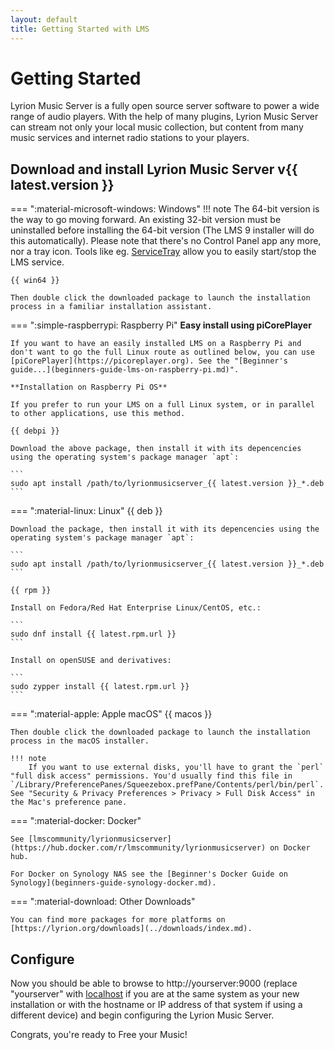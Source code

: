 ```yaml
---
layout: default
title: Getting Started with LMS
---
```


# Getting Started

Lyrion Music Server is a fully open source server software to power a wide range of audio players. With the help of many plugins, Lyrion Music Server can stream not only your local music collection, but content from many music services and internet radio stations to your players.

## Download and install Lyrion Music Server v{{ latest.version }}

=== ":material-microsoft-windows: Windows"
    !!! note
        The 64-bit version is the way to go moving forward. An existing 32-bit version must be uninstalled before installing the 64-bit version (The LMS 9 installer will do this automatically). Please note that there's no Control Panel app any more, nor a tray icon. Tools like eg. [ServiceTray](https://www.coretechnologies.com/products/ServiceTray/) allow you to easily start/stop the LMS service.

    {{ win64 }}

    Then double click the downloaded package to launch the installation process in a familiar installation assistant.


=== ":simple-raspberrypi: Raspberry Pi"
    **Easy install using piCorePlayer**

    If you want to have an easily installed LMS on a Raspberry Pi and don't want to go the full Linux route as outlined below, you can use [piCorePlayer](https://picoreplayer.org). See the "[Beginner's guide...](beginners-guide-lms-on-raspberry-pi.md)".

    **Installation on Raspberry Pi OS**

    If you prefer to run your LMS on a full Linux system, or in parallel to other applications, use this method.

    {{ debpi }}

    Download the above package, then install it with its depencencies using the operating system's package manager `apt`:

    ```
    sudo apt install /path/to/lyrionmusicserver_{{ latest.version }}_*.deb
    ```


=== ":material-linux: Linux"
    {{ deb }}

    Download the package, then install it with its depencencies using the operating system's package manager `apt`:

    ```
    sudo apt install /path/to/lyrionmusicserver_{{ latest.version }}_*.deb
    ```

    {{ rpm }}

    Install on Fedora/Red Hat Enterprise Linux/CentOS, etc.:

    ```
    sudo dnf install {{ latest.rpm.url }}
    ```

    Install on openSUSE and derivatives:

    ```
    sudo zypper install {{ latest.rpm.url }}
    ```


=== ":material-apple: Apple macOS"
    {{ macos }}

    Then double click the downloaded package to launch the installation process in the macOS installer.

    !!! note
        If you want to use external disks, you'll have to grant the `perl` "full disk access" permissions. You'd usually find this file in `/Library/PreferencePanes/Squeezebox.prefPane/Contents/perl/bin/perl`. See "Security & Privacy Preferences > Privacy > Full Disk Access" in the Mac's preference pane.


=== ":material-docker: Docker"

    See [lmscommunity/lyrionmusicserver](https://hub.docker.com/r/lmscommunity/lyrionmusicserver) on Docker hub.

    For Docker on Synology NAS see the [Beginner's Docker Guide on Synology](beginners-guide-synology-docker.md).


=== ":material-download: Other Downloads"

    You can find more packages for more platforms on [https://lyrion.org/downloads](../downloads/index.md).


## Configure

Now you should be able to browse to http://yourserver:9000 (replace "yourserver" with [localhost](http://localhost:9000) if you are at the same system as your new installation or with the hostname or IP address of that system if using a different device) and begin configuring the Lyrion Music Server.

Congrats, you're ready to Free your Music!
